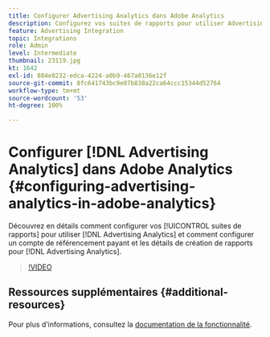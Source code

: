 ```yaml
---
title: Configurer Advertising Analytics dans Adobe Analytics
description: Configurez vos suites de rapports pour utiliser Advertising Analytics.
feature: Advertising Integration
topic: Integrations
role: Admin
level: Intermediate
thumbnail: 23119.jpg
kt: 1642
exl-id: 884e8232-edca-4224-a0b9-467a0136e12f
source-git-commit: 8fc641743bc9e07b838a22ca64ccc15344d52764
workflow-type: tm+mt
source-wordcount: '53'
ht-degree: 100%

---
```


# Configurer [!DNL Advertising Analytics] dans Adobe Analytics {#configuring-advertising-analytics-in-adobe-analytics}

Découvrez en détails comment configurer vos [!UICONTROL suites de rapports] pour utiliser [!DNL Advertising Analytics] et comment configurer un compte de référencement payant et les détails de création de rapports pour [!DNL Advertising Analytics].

>[!VIDEO](https://video.tv.adobe.com/v/39123/?quality=12&learn=on&captions=fre_fr)

## Ressources supplémentaires {#additional-resources}

Pour plus d’informations, consultez la [documentation de la fonctionnalité](https://experienceleague.adobe.com/docs/analytics/integration/advertising-analytics/overview.html?lang=fr).
